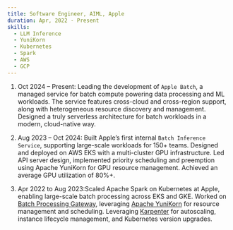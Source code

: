 ```yaml
---
title: Software Engineer, AIML, Apple
duration: Apr, 2022 - Present
skills:
  - LLM Inference
  - YuniKorn
  - Kubernetes
  - Spark
  - AWS
  - GCP
---
```


1. Oct 2024 – Present: Leading the development of `Apple Batch`, a managed service for batch compute powering data processing
and ML workloads. The service features cross-cloud and cross-region support, along with heterogeneous resource discovery and
management. Designed a truly serverless architecture for batch workloads in a modern, cloud-native way.

2. Aug 2023 – Oct 2024: Built Apple’s first internal `Batch Inference Service`, supporting large-scale workloads for 150+ teams.
Designed and deployed on AWS EKS with a multi-cluster GPU infrastructure. Led API server design, implemented priority scheduling
and preemption using Apache YuniKorn for GPU resource management.  Achieved an average GPU utilization of 80%+.

3. Apr 2022 to Aug 2023:Scaled Apache Spark on Kubernetes at Apple, enabling large-scale batch processing across EKS and GKE.
Worked on [Batch Processing Gateway](https://github.com/apple/batch-processing-gateway),
leveraging [Apache YuniKorn](https://yunikorn.apache.org/) for resource management and scheduling. Leveraging
[Karpenter](https://karpenter.sh/) for autoscaling, instance lifecycle management, and Kubernetes version upgrades. 

